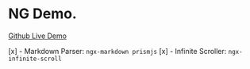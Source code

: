 # NG Demo.

[Github Live Demo](https://link)

[x] - Markdown Parser: `ngx-markdown prismjs`
[x] - Infinite Scroller: `ngx-infinite-scroll` 